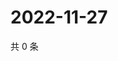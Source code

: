 # 2022-11-27

共 0 条

<!-- BEGIN WEIBO -->
<!-- 最后更新时间 Sun Nov 27 2022 20:25:58 GMT+0800 (China Standard Time) -->

<!-- END WEIBO -->
